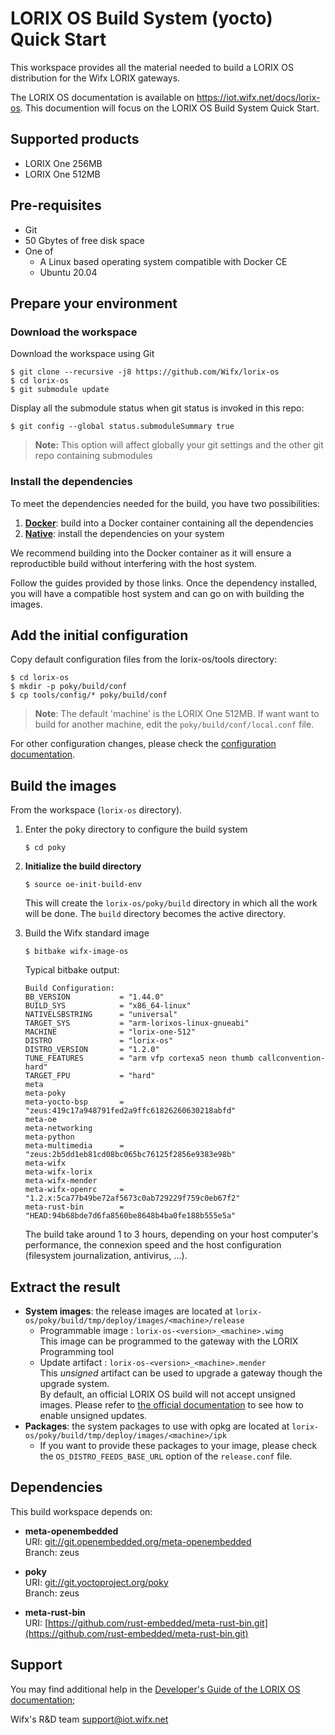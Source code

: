 # LORIX OS Build System (yocto) Quick Start

This workspace provides all the material needed to build a LORIX OS distribution for the Wifx LORIX gateways.

The LORIX OS documentation is available on https://iot.wifx.net/docs/lorix-os. This documention will focus on the LORIX OS Build System Quick Start.

## Supported products

* LORIX One 256MB
* LORIX One 512MB

## Pre-requisites

* Git
* 50 Gbytes of free disk space
* One of
  * A Linux based operating system compatible with Docker CE
  * Ubuntu 20.04

## Prepare your environment

### Download the workspace

Download the workspace using Git<br />
```shell
$ git clone --recursive -j8 https://github.com/Wifx/lorix-os
$ cd lorix-os
$ git submodule update
```

Display all the submodule status when git status is invoked in this repo:
```shell
$ git config --global status.submoduleSummary true
```
> **Note:** This option will affect globally your git settings and the other git repo containing submodules

### Install the dependencies

To meet the dependencies needed for the build, you have two possibilities:
  1. [**Docker**](docs/DOCKER-PREPARE.md): build into a Docker container containing all the dependencies
  2. [**Native**](docs/NATIVE-PREPARE.md): install the dependencies on your system

We recommend building into the Docker container as it will ensure a reproductible build without interfering with the host system.

Follow the guides provided by those links. Once the dependency installed, you will have a compatible host system and can go on with building the images.

## Add the initial configuration

Copy default configuration files from the lorix-os/tools directory:
```shell
$ cd lorix-os
$ mkdir -p poky/build/conf
$ cp tools/config/* poky/build/conf
```

> **Note**: The default 'machine' is the LORIX One 512MB. If want want to build for another machine, edit the `poky/build/conf/local.conf` file.

For other configuration changes, please check the [configuration documentation](docs/CONFIG.md).

## Build the images

From the workspace (`lorix-os` directory).

1. Enter the poky directory to configure the build system
   ```shell
   $ cd poky
   ```

2. **Initialize the build directory**
   ```shell
   $ source oe-init-build-env
   ```

   This will create the `lorix-os/poky/build` directory in which all the work will be done. The `build` directory becomes the active directory.

3. Build the Wifx standard image
   ```shell
   $ bitbake wifx-image-os
   ```

   Typical bitbake output:
   ```
   Build Configuration:
   BB_VERSION           = "1.44.0"
   BUILD_SYS            = "x86_64-linux"
   NATIVELSBSTRING      = "universal"
   TARGET_SYS           = "arm-lorixos-linux-gnueabi"
   MACHINE              = "lorix-one-512"
   DISTRO               = "lorix-os"
   DISTRO_VERSION       = "1.2.0"
   TUNE_FEATURES        = "arm vfp cortexa5 neon thumb callconvention-hard"
   TARGET_FPU           = "hard"
   meta                 
   meta-poky            
   meta-yocto-bsp       = "zeus:419c17a948791fed2a9ffc61826260630218abfd"
   meta-oe              
   meta-networking      
   meta-python          
   meta-multimedia      = "zeus:2b5dd1eb81cd08bc065bc76125f2856e9383e98b"
   meta-wifx            
   meta-wifx-lorix      
   meta-wifx-mender     
   meta-wifx-openrc     = "1.2.x:5ca77b49be72af5673c0ab729229f759c0eb67f2"
   meta-rust-bin        = "HEAD:94b68bde7d6fa8560be8648b4ba0fe188b555e5a"
   ```

   The build take around 1 to 3 hours, depending on your host computer's performance, the connexion speed and the host configuration (filesystem journalization, antivirus, ...).

## Extract the result

   * **System images**: the release images are located at `lorix-os/poky/build/tmp/deploy/images/<machine>/release`
     * Programmable image : `lorix-os-<version>_<machine>.wimg`<br />
       This image can be programmed to the gateway with the LORIX Programming tool
     * Update artifact : `lorix-os-<version>_<machine>.mender`<br />
       This _unsigned_ artifact can be used to upgrade a gateway though the upgrade system.<br />
       By default, an official LORIX OS build will not accept unsigned images. Please refer to [the official documentation](http://iot.wifx.net/docs) to see how to enable unsigned updates.
   * **Packages**: the system packages to use with opkg are located at `lorix-os/poky/build/tmp/deploy/images/<machine>/ipk`
     * If you want to provide these packages to your image, please check the `OS_DISTRO_FEEDS_BASE_URL` option of the `release.conf` file.

## Dependencies

This build workspace depends on:

* **meta-openembedded**<br />
  URI: [git://git.openembedded.org/meta-openembedded](git://git.openembedded.org/meta-openembedded)<br />
  Branch: zeus<br />

* **poky**<br />
  URI: [git://git.yoctoproject.org/poky](git://git.yoctoproject.org/poky)<br />
  Branch: zeus<br />

* **meta-rust-bin**<br />
  URI: [https://github.com/rust-embedded/meta-rust-bin.git](https://github.com/rust-embedded/meta-rust-bin.git)<br />


## Support

You may find additional help in the [Developer's Guide of the LORIX OS documentation](https://iot.wifx.net/docs/lorix-os/developer-s-guide);

Wifx's R&D team <support@iot.wifx.net>